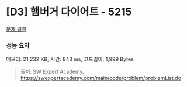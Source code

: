 # [D3] 햄버거 다이어트 - 5215 

[문제 링크](https://swexpertacademy.com/main/code/problem/problemDetail.do?contestProbId=AWT-lPB6dHUDFAVT) 

### 성능 요약

메모리: 21,232 KB, 시간: 843 ms, 코드길이: 1,999 Bytes



> 출처: SW Expert Academy, https://swexpertacademy.com/main/code/problem/problemList.do